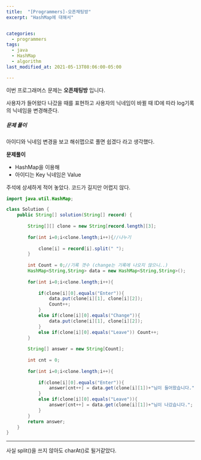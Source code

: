 ```yaml
---
title:  "[Programmers]-오픈채팅방"
excerpt: "HashMap에 대해서"


categories:
  - programmers
tags:
  - java
  - HashMap
  - algorithm
last_modified_at: 2021-05-13T08:06:00-05:00

---
```



이번 프로그래머스 문제는 **오픈채팅방** 입니다.

사용자가 들어왔다 나갔을 때를 표현하고
사용자의 닉네임이 바뀔 때 ID에 따라 log기록의 닉네임을 변경해준다.

##### 문제 풀이

아이디와 닉네임 변경을 보고
해쉬맵으로 풀면 쉽겠다 라고 생각했다.

**문제풀이**
- HashMap을 이용해
- 아이디는 Key 닉네임은 Value

주석에 상세하게 적어 놓았다.
코드가 길지만 어렵지 않다.

```java
import java.util.HashMap;

class Solution {
    public String[] solution(String[] record) {
        
        String[][] clone = new String[record.length][3];
        
        for(int i=0;i<clone.length;i++){//나누기
            
            clone[i] = record[i].split(" ");
        }
        
        int Count = 0;//기록 갯수 (change는 기록에 나오지 않으니..)
        HashMap<String,String> data = new HashMap<String,String>();
        
        for(int i=0;i<clone.length;i++){
            
            if(clone[i][0].equals("Enter")){
                data.put(clone[i][1], clone[i][2]);
                Count++;
            }
            else if(clone[i][0].equals("Change")){
                data.put(clone[i][1], clone[i][2]);
            }
            else if(clone[i][0].equals("Leave")) Count++;
        }
        
        String[] answer = new String[Count];
        
        int cnt = 0;
        
        for(int i=0;i<clone.length;i++){
            
            if(clone[i][0].equals("Enter")){
                answer[cnt++] = data.get(clone[i][1])+"님이 들어왔습니다.";
            }
            else if(clone[i][0].equals("Leave")){
                answer[cnt++] = data.get(clone[i][1])+"님이 나갔습니다.";
            }
        }
        return answer;
    }
}

```

---

사실 split()을 쓰지 않아도 charAt()로 될거같았다.

